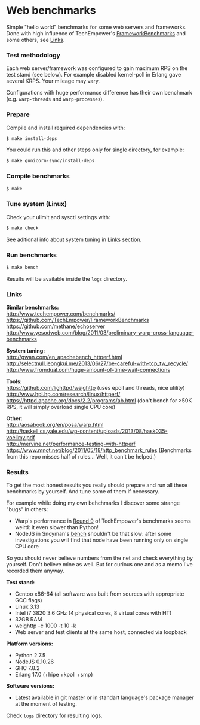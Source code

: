 # Web benchmarks

Simple "hello world" benchmarks for some web servers and frameworks.
Done with high influence of TechEmpower's
[FrameworkBenchmarks](https://github.com/TechEmpower/FrameworkBenchmarks)
and some others, see [Links](#links).

### Test methodology

Each web server/framework was configured to gain maximum RPS on the test
stand (see below). For example disabled kernel-poll in Erlang gave
several KRPS. Your mileage may vary.

Configurations with huge performance difference has their own benchmark
(e.g. `warp-threads` and `warp-processes`).

### Prepare

Compile and install required dependencies with:

```bash
$ make install-deps
```

You could run this and other steps only for single directory, for example:

```bash
$ make gunicorn-sync/install-deps
```

### Compile benchmarks

```bash
$ make
```

### Tune system (Linux)

Check your ulimit and sysctl settings with:

```bash
$ make check
```

See aditional info about system tuning in [Links](#links) section.

### Run benchmarks

```bash
$ make bench
```

Results will be available inside the `logs` directory.

### Links

**Similar benchmarks:**  
http://www.techempower.com/benchmarks/  
https://github.com/TechEmpower/FrameworkBenchmarks  
https://github.com/methane/echoserver  
http://www.yesodweb.com/blog/2011/03/preliminary-warp-cross-language-benchmarks

**System tuning:**  
http://gwan.com/en_apachebench_httperf.html  
http://selectnull.leongkui.me/2013/06/27/be-careful-with-tcp_tw_recycle/  
http://www.fromdual.com/huge-amount-of-time-wait-connections

**Tools:**  
https://github.com/lighttpd/weighttp (uses epoll and threads, nice utility)  
http://www.hpl.hp.com/research/linux/httperf/  
https://httpd.apache.org/docs/2.2/programs/ab.html (don't bench for >50K RPS, it will simply overload single CPU core)

**Other:**  
http://aosabook.org/en/posa/warp.html  
http://haskell.cs.yale.edu/wp-content/uploads/2013/08/hask035-voellmy.pdf  
http://mervine.net/performance-testing-with-httperf  
https://www.mnot.net/blog/2011/05/18/http_benchmark_rules (Benchmarks from this repo misses half of rules… Well, it can't be helped.)

### Results

To get the most honest results you really should prepare and run all
these benchmarks by yourself. And tune some of them if necessary.

For example while doing my own behchmarks I discover some strange "bugs"
in others:
* Warp's performance in
  [Round 9](http://www.techempower.com/benchmarks/#section=data-r9&hw=peak&test=json)
  of TechEmpower's benchmarks seems weird: it even slower than Python!
* NodeJS in Snoyman's
  [bench](http://www.yesodweb.com/blog/2011/03/preliminary-warp-cross-language-benchmarks)
  shouldn't be that slow: after some investigations you will find that
  node have been running only on single CPU core

So you should never believe numbers from the net and check everything by
yourself. Don't believe mine as well. But for curious one and as a memo
I've recorded them anyway.

**Test stand:**
* Gentoo x86-64 (all software was built from sources with appropriate GCC flags)
* Linux 3.13
* Intel i7 3820 3.6 GHz (4 physical cores, 8 virtual cores with HT)
* 32GB RAM
* weighttp -c 1000 -t 10 -k
* Web server and test clients at the same host, connected via loopback

**Platform versions:**
* Python 2.7.5
* NodeJS 0.10.26
* GHC 7.8.2
* Erlang 17.0 (+hipe +kpoll +smp)

**Software versions:**
* Latest available in git master or in standart language's package manager
at the moment of testing.

Check `logs` directory for resulting logs.
